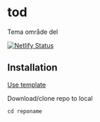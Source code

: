 # tod
Tema område del

[![Netlify Status](https://api.netlify.com/api/v1/badges/c15c3c62-74ab-428a-9bd2-46d870bacfdd/deploy-status)](https://app.netlify.com/sites/keen-jones-305b5d/deploys)

## Installation

[Use template](https://github.com/jensnti/tod/generate) 

Download/clone repo to local

```cd reponame```



